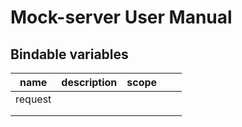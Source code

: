 # Mock-server User Manual

## Bindable variables

| name    | description | scope |     |     |
|---------|-------------|-------|-----|-----|
| request |             |       |     |     |
|         |             |       |     |     |
|         |             |       |     |     |
